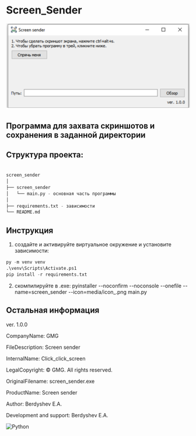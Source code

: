 # Screen_Sender
![Screenshot](screenshot.png)
## Программа для захвата скриншотов и сохранения в заданной директории

## Структура проекта:

```python

screen_sender
│
├── screen_sender
│   └── main.py - основная часть программы
│
├── requirements.txt - зависимости
└── README.md

```

## Инструкция
1. создайте и активируйте виртуальное окружение и установите зависимости:
```python
py -m venv venv
.\venv\Scripts\Activate.ps1
pip install -r requirements.txt
```

2. скомпилируйте в .exe:
pyinstaller --noconfirm --noconsole --onefile --name=screen_sender --icon=media/icon_.png main.py


## Остальная информация 

ver. 1.0.0

CompanyName: GMG

FileDescription: Screen sender

InternalName: Click_click_screen

LegalCopyright: © GMG. All rights reserved.

OriginalFilename: screen_sender.exe

ProductName: Screen sender

Author: Berdyshev E.A.

Development and support: Berdyshev E.A.

![Python](https://img.shields.io/badge/Python-3776AB?style=for-the-badge&logo=python&logoColor=white)
